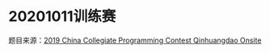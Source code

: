 # 20201011训练赛
题目来源：[2019 China Collegiate Programming Contest Qinhuangdao Onsite](http://codeforces.com/gym/102361)

